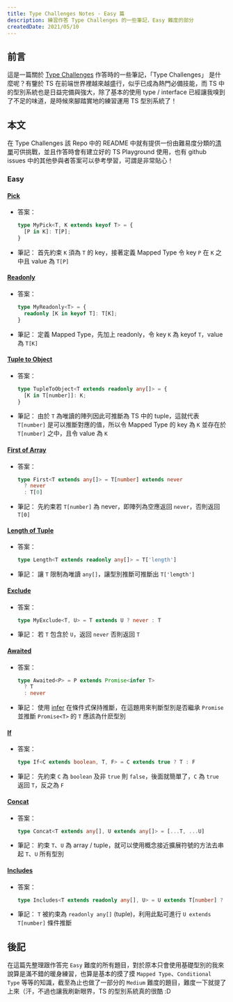 ```yaml
---
title: Type Challenges Notes - Easy 篇
description: 練習作答 Type Challenges 的一些筆記，Easy 難度的部分
createdDate: 2021/05/10
---
```


## 前言
這是一篇關於 [Type Challenges](https://tsch.js.org/) 作答時的一些筆記，「Type Challenges」 是什麼呢？有鑒於 TS 在前端世界裡越來越盛行，似乎已成為熱門必備技能，而 TS 中的型別系統也是日益完備與強大，除了基本的使用 type / interface 已經讓我嗅到了不足的味道，是時候來腳踏實地的練習運用 TS 型別系統了！

## 本文
在 Type Challenges 該 Repo 中的 README 中就有提供一份由難易度分類的[清單](https://github.com/type-challenges/type-challenges/blob/master/README.md#challenges)可供挑戰，並且作答時會有建立好的 TS Playground 使用，也有 github issues 中的其他參與者答案可以參考學習，可謂是非常貼心！

### Easy
#### [Pick](https://github.com/type-challenges/type-challenges/blob/master/questions/4-easy-pick/README.md)
- 答案：
  ```ts
  type MyPick<T, K extends keyof T> = {
    [P in K]: T[P];
  }
  ```
- 筆記：
  首先約束 `K` 須為 `T` 的 key，接著定義 Mapped Type 令 key `P` 在 `K` 之中且 value 為 `T[P]`

#### [Readonly](https://github.com/type-challenges/type-challenges/blob/master/questions/7-easy-readonly/README.md)
- 答案：
  ```ts
  type MyReadonly<T> = {
    readonly [K in keyof T]: T[K];
  }
  ```
- 筆記：
  定義 Mapped Type，先加上 readonly，令 key `K` 為 keyof `T`，value 為 `T[K]`
    
#### [Tuple to Object](https://github.com/type-challenges/type-challenges/blob/master/questions/11-easy-tuple-to-object/README.md)
- 答案：
  ```ts
  type TupleToObject<T extends readonly any[]> = {
    [K in T[number]]: K;
  }
  ```
- 筆記：
  由於 `T` 為唯讀的陣列因此可推斷為 TS 中的 tuple，這就代表 `T[number]` 是可以推斷對應的值，所以令 Mapped Type 的 key 為 `K` 並存在於 `T[number]` 之中，且令 value 為 `K`

#### [First of Array](https://github.com/type-challenges/type-challenges/blob/master/questions/14-easy-first/README.md)
- 答案：
  ```ts
  type First<T extends any[]> = T[number] extends never
    ? never
    : T[0]
  ```
- 筆記：
  先約束若 `T[number]` 為 never，即陣列為空應返回 `never`，否則返回 `T[0]`

#### [Length of Tuple](https://github.com/type-challenges/type-challenges/blob/master/questions/18-easy-tuple-length/README.md)
- 答案：
  ```ts
  type Length<T extends readonly any[]> = T['length']
  ```
- 筆記：
  讓 `T` 限制為唯讀 `any[]`，讓型別推斷可推斷出 `T['lemgth']`

#### [Exclude](https://github.com/type-challenges/type-challenges/blob/master/questions/43-easy-exclude/README.md)
- 答案：
  ```ts
  type MyExclude<T, U> = T extends U ? never : T
  ```
- 筆記：
  若 `T` 包含於 `U`，返回 `never` 否則返回 `T`

#### [Awaited](https://github.com/type-challenges/type-challenges/blob/master/questions/189-easy-awaited/README.md)
- 答案：
  ```ts
  type Awaited<P> = P extends Promise<infer T>
    ? T
    : never
  ```
- 筆記：
    使用 [infer](https://www.typescriptlang.org/docs/handbook/2/conditional-types.html#inferring-within-conditional-types) 在條件式保持推斷，在這題用來判斷型別是否繼承 `Promise` 並推斷 `Promise<T>` 的 `T` 應該為什麽型別

#### [If](https://github.com/type-challenges/type-challenges/blob/master/questions/268-easy-if/README.md)
- 答案：
  ```ts
  type If<C extends boolean, T, F> = C extends true ? T : F
  ```
- 筆記：
  先約束 `C` 為 `boolean` 及非 `true` 則 `false`，後面就簡單了，`C` 為 `true` 返回 `T`，反之為 `F`

#### [Concat](https://github.com/type-challenges/type-challenges/blob/master/questions/533-easy-concat/README.md)
- 答案：
  ```ts
  type Concat<T extends any[], U extends any[]> = [...T, ...U]
  ```
- 筆記：
  約束 `T`、`U` 為 array / tuple，就可以使用概念接近擴展符號的方法去串起 `T`、`U` 所有型別

#### [Includes](https://github.com/type-challenges/type-challenges/blob/master/questions/898-easy-includes/README.md)
- 答案：
  ```ts
  type Includes<T extends readonly any[], U> = U extends T[number] ? true : false;
  ```
- 筆記：
  `T` 被約束為 `readonly any[]` (tuple)，利用此點可進行 `U extends T[number]` 條件推斷

## 後記
在這篇先整理跟作答完 `Easy` 難度的所有題目，對於原本只會使用基礎型別的我來說算是滿不錯的暖身練習，也算是基本的摸了摸 `Mapped Type`、`Conditional Type` 等等的知識，截至為止也做了一部分的 `Medium` 難度的題目，難度一下就提了上來（汗，不過也讓我刷新眼界，TS 的型別系統真的很酷 :D
